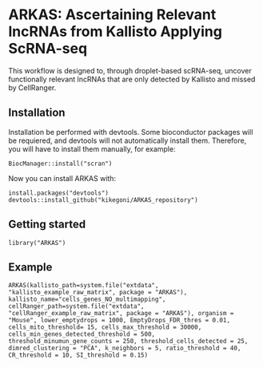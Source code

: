 # ARKAS: Ascertaining Relevant lncRNAs from Kallisto Applying ScRNA-seq

This workflow is designed to, through droplet-based scRNA-seq, uncover functionally relevant lncRNAs that are only detected by Kallisto and missed by CellRanger. 

## Installation
Installation be performed with devtools. Some bioconductor packages will be requiered, and devtools will not automatically install them. Therefore, you will have to install them manually, for example:
```{r}
BiocManager::install("scran")
```
Now you can install ARKAS with:
```{r}
install.packages("devtools")
devtools::install_github("kikegoni/ARKAS_repository")
```

## Getting started
```{r}
library("ARKAS")
```

## Example
```{r}
ARKAS(kallisto_path=system.file("extdata", "kallisto_example_raw_matrix", package = "ARKAS"), kallisto_name="cells_genes_NO_multimapping", cellRanger_path=system.file("extdata", "cellRanger_example_raw_matrix", package = "ARKAS"), organism = "Mouse", lower_emptydrops = 1000, EmptyDrops_FDR_thres = 0.01, cells_mito_threshold= 15, cells_max_threshold = 30000, cells_min_genes_detected_threshold = 500, threshold_minumun_gene_counts = 250, threshold_cells_detected = 25, dimred_clustering = "PCA", k_neighbors = 5, ratio_threshold = 40, CR_threshold = 10, SI_threshold = 0.15)
```


